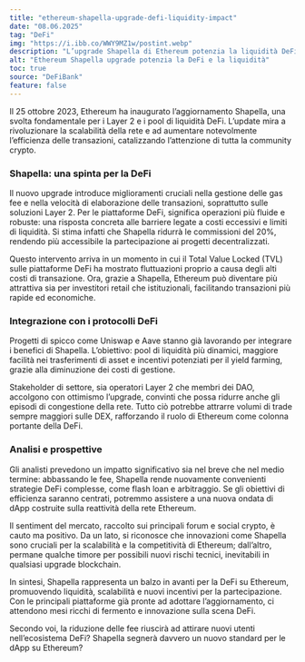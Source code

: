 ```yaml
---
title: "ethereum-shapella-upgrade-defi-liquidity-impact"
date: "08.06.2025"
tag: "DeFi"
img: "https://i.ibb.co/WWY9MZ1w/postint.webp"
description: "L’upgrade Shapella di Ethereum potenzia la liquidità DeFi su Layer 2."
alt: "Ethereum Shapella upgrade potenzia la DeFi e la liquidità"
toc: true
source: "DeFiBank"
feature: false
---
```


Il 25 ottobre 2023, Ethereum ha inaugurato l’aggiornamento Shapella, una svolta fondamentale per i Layer 2 e i pool di liquidità DeFi. L’update mira a rivoluzionare la scalabilità della rete e ad aumentare notevolmente l’efficienza delle transazioni, catalizzando l’attenzione di tutta la community crypto.

### Shapella: una spinta per la DeFi

Il nuovo upgrade introduce miglioramenti cruciali nella gestione delle gas fee e nella velocità di elaborazione delle transazioni, soprattutto sulle soluzioni Layer 2. Per le piattaforme DeFi, significa operazioni più fluide e robuste: una risposta concreta alle barriere legate a costi eccessivi e limiti di liquidità. Si stima infatti che Shapella ridurrà le commissioni del 20%, rendendo più accessibile la partecipazione ai progetti decentralizzati.

Questo intervento arriva in un momento in cui il Total Value Locked (TVL) sulle piattaforme DeFi ha mostrato fluttuazioni proprio a causa degli alti costi di transazione. Ora, grazie a Shapella, Ethereum può diventare più attrattiva sia per investitori retail che istituzionali, facilitando transazioni più rapide ed economiche.

### Integrazione con i protocolli DeFi

Progetti di spicco come Uniswap e Aave stanno già lavorando per integrare i benefici di Shapella. L’obiettivo: pool di liquidità più dinamici, maggiore facilità nei trasferimenti di asset e incentivi potenziati per il yield farming, grazie alla diminuzione dei costi di gestione.

Stakeholder di settore, sia operatori Layer 2 che membri dei DAO, accolgono con ottimismo l’upgrade, convinti che possa ridurre anche gli episodi di congestione della rete. Tutto ciò potrebbe attrarre volumi di trade sempre maggiori sulle DEX, rafforzando il ruolo di Ethereum come colonna portante della DeFi.

### Analisi e prospettive

Gli analisti prevedono un impatto significativo sia nel breve che nel medio termine: abbassando le fee, Shapella rende nuovamente convenienti strategie DeFi complesse, come flash loan e arbitraggio. Se gli obiettivi di efficienza saranno centrati, potremmo assistere a una nuova ondata di dApp costruite sulla reattività della rete Ethereum.

Il sentiment del mercato, raccolto sui principali forum e social crypto, è cauto ma positivo. Da un lato, si riconosce che innovazioni come Shapella sono cruciali per la scalabilità e la competitività di Ethereum; dall’altro, permane qualche timore per possibili nuovi rischi tecnici, inevitabili in qualsiasi upgrade blockchain.

In sintesi, Shapella rappresenta un balzo in avanti per la DeFi su Ethereum, promuovendo liquidità, scalabilità e nuovi incentivi per la partecipazione. Con le principali piattaforme già pronte ad adottare l’aggiornamento, ci attendono mesi ricchi di fermento e innovazione sulla scena DeFi.

Secondo voi, la riduzione delle fee riuscirà ad attirare nuovi utenti nell’ecosistema DeFi? Shapella segnerà davvero un nuovo standard per le dApp su Ethereum?